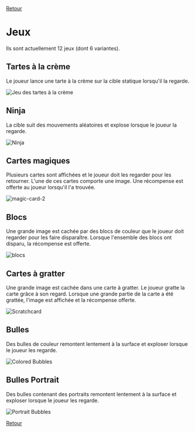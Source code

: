 [Retour](../README.md)

# Jeux

Ils sont actuellement 12 jeux (dont 6 variantes).

<!-- ![Écran principal GazePlay](README/images/gazePlay.jpg "Écran principal GazePlay") -->

## Tartes à la crème

Le joueur lance une tarte à la crème sur la cible statique lorsqu'il la regarde.

![Jeu des tartes à la crème](../images/CreamPie.jpg)

## Ninja

La cible suit des mouvements aléatoires et explose lorsque le joueur la regarde.

![Ninja](../images/ninja-1.jpg)

## Cartes magiques

Plusieurs cartes sont affichées et le joueur doit les regarder pour les retourner. L'une de ces cartes comporte une image.
Une récompense est offerte au joueur lorsqu'il l'a trouvée.

![magic-card-2](../images/magic-card-2.jpg)

## Blocs

Une grande image est cachée par des blocs de couleur que le joueur doit regarder pour les faire disparaître. Lorsque l'ensemble des blocs ont disparu, la récompense est offerte.

![blocs](../images/blocs.jpg)

## Cartes à gratter

Une grande image est cachée dans une carte à gratter. Le joueur gratte la carte grâce à son regard. Lorsque une grande partie de la carte a été grattée, l'image est affichée et la récompense offerte.

![Scratchcard](../images/Scratchcard.jpg)

## Bulles

Des bulles de couleur remontent lentement à la surface et exploser lorsque le joueur les regarde.

![Colored Bubbles](../images/colored-bubbles.jpg)

## Bulles Portrait

Des bulles contenant des portraits remontent lentement à la surface et exploser lorsque le joueur les regarde.

![Portrait Bubbles](../images/portrait-bubbles.jpg)

[Retour](../README.md)
